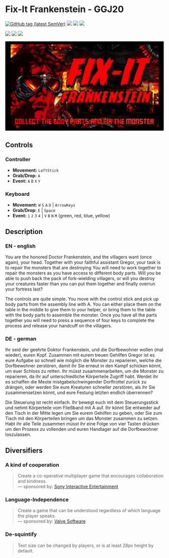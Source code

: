 # Fix-It Frankenstein - GGJ20

[![GitHub tag (latest SemVer)](https://img.shields.io/github/v/tag/MarianBecher/GGJ20?style=flat-square&label=Release&color=lightgrey)](https://github.com/MarianBecher/GGJ20/releases)
[![](https://img.shields.io/badge/Global%20Gamejam-2020-blue?style=flat-square)](https://globalgamejam.org/2020/games/fix-it-frankenstein-8)
[![](https://img.shields.io/badge/IG%20Jam-GGJ2020-brightgreen?style=flat-square)](https://igjam.eu/jams/global-game-jam-2020/777)
[![](https://img.shields.io/badge/itch.io-fix--it--frankenstein-orange?style=flat-square)](https://theras.itch.io/fix-it-frankenstein)

[![](https://img.shields.io/badge/MacOS-v1.1-blueviolet?style=for-the-badge&logo=apple)]()
[![](https://img.shields.io/badge/Windows-v1.1-blueviolet?style=for-the-badge&logo=windows)]()
[![](https://img.shields.io/badge/Linux-v1.0-blueviolet?style=for-the-badge&logo=linux)]()

![](./Assets/Resources/Images/titel.png)

## Controls

### Controller

* **Movement:** `LeftStick`
* **Grab/Drop:** `A`
* **Event:** `A` `B` `X` `Y`

### Keyboard

* **Movement:** `W` `S` `A` `D` | `ArrowKeys`
* **Grab/Drop:** `E` | `Space`
* **Event:** `1` `2` `3` `4` | `V` `B` `N` `M` (green, red, blue, yellow)

## Description

### EN - english

You are the honored Doctor Frankenstein, and the villagers want (once again), your head. Together with your faithful assistant Gregor, your task is to repair the monsters that are destroying You will need to work together to repair the monsters as you have access to different body parts. Will you be able to push back the pack of fork-wielding villagers, or will you destroy your creatures faster than you can put them together and finally overrun your fortress last?

The controls are quite simple. You move with the control stick and pick up body parts from the assembly line with A. You can either place them on the table in the middle to give them to your helper, or bring them to the table with the body parts to assemble the monster. Once you have all the parts together you will need to press a sequence of four keys to complete the process and release your handcuff on the villagers.

### DE - german

Ihr seid der geehrte Doktor Frankenstein, und die Dorfbewohner wollen (mal wieder), euren Kopf. Zusammen mit eurem treuen Gehilfen Gregor ist es eure Aufgabe so schnell wie möglich die Monster zu reparieren, welche die Dorfbewohner zerstören, damit ihr Sie erneut in den Kampf schicken könnt, um euer Schloss zu retten. Ihr müsst zusammenarbeiten, um die Monster zu reparieren, da ihr auf unterschiedliche Körperteile Zugriff habt. Werdet ihr es schaffen die Meute mistgabelschwingender Dorftrottel zurück zu drängen, oder werden Sie eure Kreaturen schneller zerstören, als ihr Sie zusammensetzen könnt, und eure Festung letzten endlich überrennen?

Die Steuerung ist recht einfach. Ihr bewegt euch mit dem Steuerungsstick und nehmt Körperteile vom Fließband mit A auf. Ihr könnt Sie entweder auf den Tisch in der Mitte legen um Sie eurem Gehilfen zu geben, oder Sie zum Tisch mit den Körperteilen bringen um das Monster zusammen zu setzen. Habt ihr alle Teile zusammen müsst ihr eine Folge von vier Tasten drücken um den Prozess zu vollenden und euren Handlager auf die Dorfbewohner loszulassen.

## Diversifiers

### A kind of cooperation

> Create a co-operative multiplayer game that encourages collaboration and kindness.  
> — sponsored by: [Sony Interactive Entertainment](https://www.sie.com/en/)

### Language-Independence

> Create a game that can be understood regardless of which language the player speaks.  
> — sponsored by: [Valve Software](https://www.valvesoftware.com/)

### De-squintify

> Text size can be changed by players, or is at least 28px height by default.
